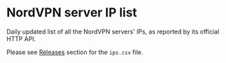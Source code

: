 # NordVPN server IP list
Daily updated list of all the NordVPN servers' IPs, as reported by its official HTTP API.

Please see [Releases](https://github.com/Umkus/nordvpn-ips/releases) section for the `ips.csv` file.
